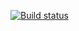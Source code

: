 [![Build status](https://ci.appveyor.com/api/projects/status/giadunv6g5l06qdr?svg=true)](https://ci.appveyor.com/project/yooyklon/prototype-2)